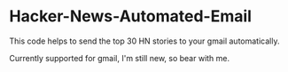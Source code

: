# Hacker-News-Automated-Email
This code helps to send the top 30 HN stories to your gmail automatically.

Currently supported for gmail, I'm still new, so bear with me.
